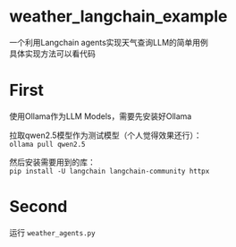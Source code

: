 # weather_langchain_example
一个利用Langchain agents实现天气查询LLM的简单用例  
具体实现方法可以看代码  
# First
使用Ollama作为LLM Models，需要先安装好Ollama  
  
拉取qwen2.5模型作为测试模型（个人觉得效果还行）：    
`ollama pull qwen2.5`  
  
然后安装需要用到的库：  
`pip install -U langchain langchain-community httpx`  

# Second
运行 `weather_agents.py`   
